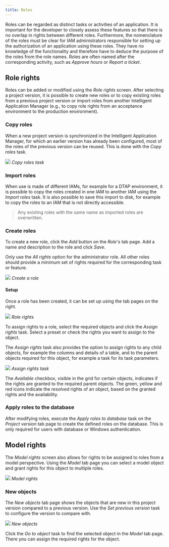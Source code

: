 ```yaml
---
title: Roles
---
```


Roles can be regarded as distinct tasks or activities of an application. It is important for the developer to closely assess these features so that there is no overlap in rights between different roles. Furthermore, the nomenclature of the roles must be clear for IAM administrators responsible for setting up the authorization of an application using these roles. They have no knowledge of the functionality and therefore have to deduce the purpose of the roles from the role names. Roles are often named after the corresponding activity, such as *Approve hours* or *Report a ticket*.

Role rights
-----------

Roles can be added or modified using the *Role rights* screen. After selecting a project version, it is possible to create new roles or to copy existing roles from a previous project version or import roles from another Intelligent Application Manager (e.g., to copy role rights from an acceptance environment to the production environment).

### Copy roles

When a new project version is synchronized in the Intelligent Application Manager, for which an earlier version has already been configured, most of the roles of the previous version can be reused. This is done with the *Copy roles* task.

![](assets/iam_dev/image11.png)
*Copy roles task*

### Import roles

When use is made of different IAMs, for example for a DTAP environment, it is possible to copy the roles created in one IAM to another IAM using the *Import roles* task. It is also possible to save this import to disk, for example to copy the roles to an IAM that is not directly accessible.

> Any existing roles with the same name as imported roles are overwritten. 

### Create roles

To create a new role, click the *Add* button on the *Role*'s tab page. Add a name and description to the role and click *Save*. 

Only use the *All rights* option for the administrator role. All other roles should provide a minimum set of rights required for the corresponding task or feature.

![](assets/iam_dev/image14.png)
*Create a role*

#### Setup

Once a role has been created, it can be set up using the tab pages on the right. 

![](assets/iam_dev/image15.png)
*Role rights*

To assign rights to a role, select the required objects and click the *Assign rights* task. Select a preset or check the rights you want to assign to the object. 

The *Assign rights* task also provides the option to assign rights to any child objects, for example the columns and details of a table, and to the parent objects required for this object, for example a task for its task parameters. 

![](assets/iam_dev/assign_rights.png)
*Assign rights task*

The *Available* checkbox, visible in the grid for certain objects, indicates if the rights are granted to the required parent objects. The green, yellow and red icons indicate the *resolved* rights of an object, based on the granted rights and the availability.

### Apply roles to the database

After modifying roles, execute the *Apply roles to database* task on the *Project version* tab page to create the defined roles on the database. This is only required for users with database or Windows authentication.

Model rights
------------

The *Model rights* screen also allows for rights to be assigned to roles from a model perspective. Using the *Model* tab page you can select a model object and grant rights for this object to multiple roles.

![](assets/iam_dev/image18.png)
*Model rights*

### New objects

The *New objects* tab page shows the objects that are new in this project version compared to a previous version. Use the *Set previous version* task to configure the version to compare with.

![](assets/iam_dev/image19.png)
*New objects*

Click the *Go to object* task to find the selected object in the *Model* tab page. There you can assign the required rights for the object.